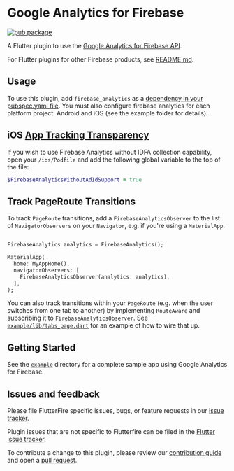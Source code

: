 # Google Analytics for Firebase

[![pub package](https://img.shields.io/pub/v/firebase_analytics.svg)](https://pub.dev/packages/firebase_analytics)

A Flutter plugin to use the [Google Analytics for Firebase API](https://firebase.google.com/docs/analytics/).

For Flutter plugins for other Firebase products, see [README.md](https://github.com/FirebaseExtended/flutterfire/blob/master/README.md).

## Usage
To use this plugin, add `firebase_analytics` as a [dependency in your pubspec.yaml file](https://flutter.io/platform-plugins/). You must also configure firebase analytics for each platform project: Android and iOS (see the example folder for details).

## iOS [App Tracking Transparency](https://developer.apple.com/documentation/apptrackingtransparency)

If you wish to use Firebase Analytics without IDFA collection capability, open your `/ios/Podfile` and add the following global variable to the top of the file:

```ruby
$FirebaseAnalyticsWithoutAdIdSupport = true
```

## Track PageRoute Transitions

To track `PageRoute` transitions, add a `FirebaseAnalyticsObserver` to the list of `NavigatorObservers` on your
`Navigator`, e.g. if you're using a `MaterialApp`:

```dart

FirebaseAnalytics analytics = FirebaseAnalytics();

MaterialApp(
  home: MyAppHome(),
  navigatorObservers: [
    FirebaseAnalyticsObserver(analytics: analytics),
  ],
);
```

You can also track transitions within your `PageRoute` (e.g. when the user switches from one tab to another) by
implementing `RouteAware` and subscribing it to `FirebaseAnalyticsObserver`. See [`example/lib/tabs_page.dart`][tabs_page]
for an example of how to wire that up.

## Getting Started

See the [`example`][example] directory for a complete sample app using Google Analytics for Firebase.

[example]: https://github.com/FirebaseExtended/flutterfire/tree/master/packages/firebase_analytics/firebase_analytics/example
[tabs_page]: https://github.com/FirebaseExtended/flutterfire/tree/master/packages/firebase_analytics/firebase_analytics/example/lib/tabs_page.dart

## Issues and feedback

Please file FlutterFire specific issues, bugs, or feature requests in our [issue tracker](https://github.com/FirebaseExtended/flutterfire/issues/new).

Plugin issues that are not specific to Flutterfire can be filed in the [Flutter issue tracker](https://github.com/flutter/flutter/issues/new).

To contribute a change to this plugin,
please review our [contribution guide](https://github.com/FirebaseExtended/flutterfire/blob/master/CONTRIBUTING.md)
and open a [pull request](https://github.com/FirebaseExtended/flutterfire/pulls).

